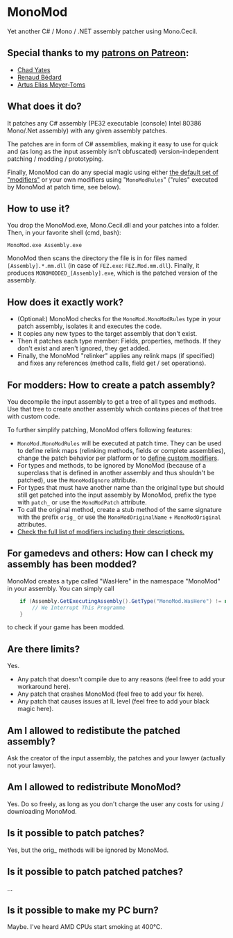 # MonoMod
Yet another C# / Mono / .NET assembly patcher using Mono.Cecil.


## Special thanks to my [patrons on Patreon](https://www.patreon.com/0x0ade):
* [Chad Yates](https://twitter.com/ChadCYates)
* [Renaud Bédard](https://twitter.com/renaudbedard)
* [Artus Elias Meyer-Toms](https://twitter.com/artuselias)

## What does it do?
It patches any C# assembly (PE32 executable (console) Intel 80386 Mono/.Net assembly) with any given assembly patches.

The patches are in form of C# assemblies, making it easy to use for quick and (as long as the input assembly isn't obfuscated) version-independent patching / modding / prototyping.

Finally, MonoMod can do any special magic using either [the default set of "modifiers"](MonoMod/Modifiers) or your own modifiers using "`MonoModRules`" ("rules" executed by MonoMod at patch time, see below).


## How to use it?
You drop the MonoMod.exe, Mono.Cecil.dll and your patches into a folder. Then, in your favorite shell (cmd, bash):

    MonoMod.exe Assembly.exe

MonoMod then scans the directory the file is in for files named `[Assembly].*.mm.dll` (in case of `FEZ.exe`: `FEZ.Mod.mm.dll`).
Finally, it produces `MONOMODDED_[Assembly].exe`, which is the patched version of the assembly.


## How does it exactly work?
* (Optional:) MonoMod checks for the `MonoMod.MonoModRules` type in your patch assembly, isolates it and executes the code.
* It copies any new types to the target assembly that don't exist.
* Then it patches each type member: Fields, properties, methods. If they don't exist and aren't ignored, they get added.
* Finally, the MonoMod "relinker" applies any relink maps (if specified) and fixes any references (method calls, field get / set operations).


## For modders: How to create a patch assembly?
You decompile the input assembly to get a tree of all types and methods. Use that tree to create another assembly which contains pieces of that tree with custom code.

To further simplify patching, MonoMod offers following features:

* `MonoMod.MonoModRules` will be executed at patch time. They can be used to define relink maps (relinking methods, fields or complete assemblies), change the patch behavior per platform or to [define custom modifiers](MonoMod/Modifiers/MonoModCustomAttribute.cs).
* For types and methods, to be ignored by MonoMod (because of a superclass that is defined in another assembly and thus shouldn't be patched), use the `MonoModIgnore` attribute.
* For types that must have another name than the original type but should still get patched into the input assembly by MonoMod, prefix the type with `patch_` or use the `MonoModPatch` attribute.
* To call the original method, create a stub method of the same signature with the prefix `orig_` or use the `MonoModOriginalName` + `MonoModOriginal` attributes.
* [Check the full list of modifiers including their descriptions.](MonoMod/Modifiers)

## For gamedevs and others: How can I check my assembly has been modded?
MonoMod creates a type called "WasHere" in the namespace "MonoMod" in your assembly. You can simply call

```cs
    if (Assembly.GetExecutingAssembly().GetType("MonoMod.WasHere") != null) {
        // We Interrupt This Programme
    }
```

to check if your game has been modded.

## Are there limits?
Yes.

* Any patch that doesn't compile due to any reasons (feel free to add your workaround here).
* Any patch that crashes MonoMod (feel free to add your fix here).
* Any patch that causes issues at IL level (feel free to add your black magic here).


## Am I allowed to redistibute the patched assembly?
Ask the creator of the input assembly, the patches and your lawyer (actually not your lawyer).


## Am I allowed to redistribute MonoMod?
Yes. Do so freely, as long as you don't charge the user any costs for using / downloading MonoMod.


## Is it possible to patch patches?
Yes, but the orig_ methods will be ignored by MonoMod.


## Is it possible to patch patched patches?
...


## Is it possible to make my PC burn?
Maybe. I've heard AMD CPUs start smoking at 400°C.

